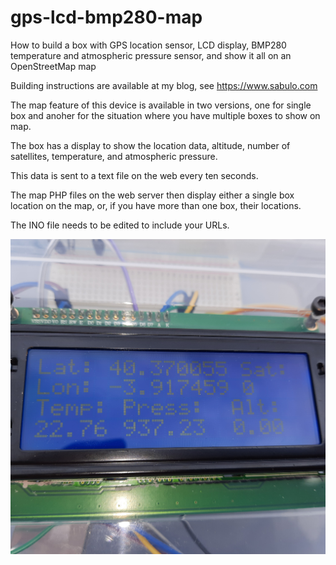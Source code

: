 # gps-lcd-bmp280-map
How to build a box with GPS location sensor, LCD display, BMP280 temperature and atmospheric pressure sensor, and show it all on an OpenStreetMap map

Building instructions are available at my blog, see https://www.sabulo.com

The map feature of this device is available in two versions, one for single box and anoher for the situation where you have multiple boxes to show on map.

The box has a display to show the location data, altitude, number of satellites, temperature, and atmospheric pressure. 

This data is sent to a text file on the web every ten seconds.

The map PHP files on the web server then display either a single box location on the map, or, if you have more than one box, their locations.

The INO file needs to be edited to include your URLs.

![Device running](20220420_152010.jpg)
